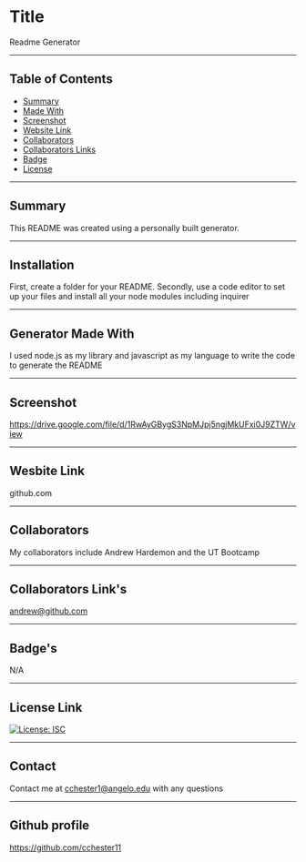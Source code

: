 
  # Title
  Readme Generator

  ---

  ## Table of Contents
  * [Summary](#summary)
  * [Made With](#components)
  * [Screenshot](#imageDisplay)
  * [Website Link](#license)
  * [Collaborators](#collaborators)
  * [Collaborators Links](#username)
  * [Badge](#badgeLink)
  * [License](#license)
  
  ---

  ## Summary
  This README was created using a personally built generator.

  ---

  ## Installation
  First, create a folder for your README. Secondly, use a code editor to set up your files and install all your node modules including inquirer

  ---

  ## Generator Made With
  I used node.js as my library and javascript as my language to write the code to generate the README

  ---

  ## Screenshot 
  https://drive.google.com/file/d/1RwAyGBygS3NpMJpj5ngjMkUFxi0J9ZTW/view

  ---

  ## Wesbite Link
  github.com

  ---

  ## Collaborators
  My collaborators include Andrew Hardemon and the UT Bootcamp

  ---

  ## Collaborators Link's
  andrew@github.com

  ---

  ## Badge's
  N/A

  ---

  ## License Link
  [![License: ISC](https://img.shields.io/badge/License-ISC-blue.svg)](https://opensource.org/licenses/ISC)

  ---

  ## Contact
  Contact me at cchester1@angelo.edu with any questions
  
  ---

  ## Github profile 
  https://github.com/cchester11
